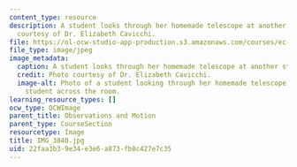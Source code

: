 ```yaml
---
content_type: resource
description: A student looks through her homemade telescope at another student. Photo
  courtesy of Dr. Elizabeth Cavicchi.
file: https://ol-ocw-studio-app-production.s3.amazonaws.com/courses/ec-050-recreate-experiments-from-history-inform-the-future-from-the-past-galileo-january-iap-2010/22faa3b39e34e3e6a873fb8c427e7c35_IMG_3840.jpg
file_type: image/jpeg
image_metadata:
  caption: A student looks through her homemade telescope at another student.
  credit: Photo courtesy of Dr. Elizabeth Cavicchi.
  image-alt: Photo of a student looking through her homemade telescope at another
    student across the room.
learning_resource_types: []
ocw_type: OCWImage
parent_title: Observations and Motion
parent_type: CourseSection
resourcetype: Image
title: IMG_3840.jpg
uid: 22faa3b3-9e34-e3e6-a873-fb8c427e7c35
---
```

